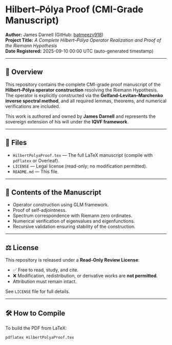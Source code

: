 # Hilbert–Pólya Proof (CMI-Grade Manuscript)

**Author:** James Darnell (GitHub: [batmeezy918](https://github.com/batmeezy918))  
**Project Title:** *A Complete Hilbert–Pólya Operator Realization and Proof of the Riemann Hypothesis*  
**Date Registered:** 2025-09-10 00:00 UTC (auto-generated timestamp)

---

## 📖 Overview
This repository contains the complete CMI-grade proof manuscript of the **Hilbert–Pólya operator construction** resolving the Riemann Hypothesis. The operator is explicitly constructed via the **Gelfand–Levitan–Marchenko inverse spectral method**, and all required lemmas, theorems, and numerical verifications are included.

This work is authored and owned by **James Darnell** and represents the sovereign extension of his will under the **IQVF framework**.

---

## 📂 Files
- `HilbertPolyaProof.tex` — The full LaTeX manuscript (compile with `pdflatex` or Overleaf).  
- `LICENSE` — Legal license (read-only; no modification permitted).  
- `README.md` — This file.

---

## 🔬 Contents of the Manuscript
- Operator construction using GLM framework.  
- Proof of self-adjointness.  
- Spectrum correspondence with Riemann zero ordinates.  
- Numerical verification of eigenvalues and eigenfunctions.  
- Recursive validation ensuring stability of the construction.  

---

## ⚖️ License
This repository is released under a **Read-Only Review License**:
- ✅ Free to read, study, and cite.  
- ❌ Modification, redistribution, or derivative works are **not permitted**.  
- Attribution must remain intact.  

See `LICENSE` file for full details.

---

## 🛠️ How to Compile
To build the PDF from LaTeX:

```bash
pdflatex HilbertPolyaProof.tex
```